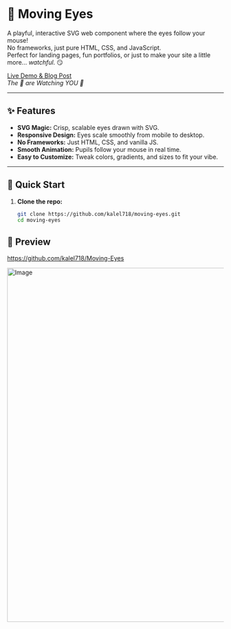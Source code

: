# 👀 Moving Eyes

A playful, interactive SVG web component where the eyes follow your mouse!  
No frameworks, just pure HTML, CSS, and JavaScript.  
Perfect for landing pages, fun portfolios, or just to make your site a little more... *watchful*. 😏

[Live Demo & Blog Post](https://kalel718.github.io/Moving-Eyes/)  
*The 👀 are Watching YOU 👻*

---

## ✨ Features

- **SVG Magic:** Crisp, scalable eyes drawn with SVG.
- **Responsive Design:** Eyes scale smoothly from mobile to desktop.
- **No Frameworks:** Just HTML, CSS, and vanilla JS.
- **Smooth Animation:** Pupils follow your mouse in real time.
- **Easy to Customize:** Tweak colors, gradients, and sizes to fit your vibe.

---

## 🚀 Quick Start

1. **Clone the repo:**
   ```bash
   git clone https://github.com/kalel718/moving-eyes.git
   cd moving-eyes

## 📸 Preview

https://github.com/kalel718/Moving-Eyes










<img width="1210" height="824" alt="Image" src="https://github.com/user-attachments/assets/a91c566b-c966-4d22-b752-9f11b6d22bc6" />

